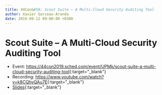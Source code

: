 ```yaml
---
title: 44Con&#58; Scout Suite – A Multi-Cloud Security Auditing Tool
author: Xavier Garceau-Aranda
date: 2019-09-12 09:00:00 +0300
---
```


# Scout Suite – A Multi-Cloud Security Auditing Tool

* Event: <https://44con2019.sched.com/event/UPMk/scout-suite-a-multi-cloud-security-auditing-tool>{:target="_blank"}
* Recording: <https://www.youtube.com/watch?v=k8CQhvQAu7E>{:target="_blank"}
* [Slides](/conferences/2019-09-12-44con/44Con%202019%20Scout%20Suite.html){:target="_blank"}
